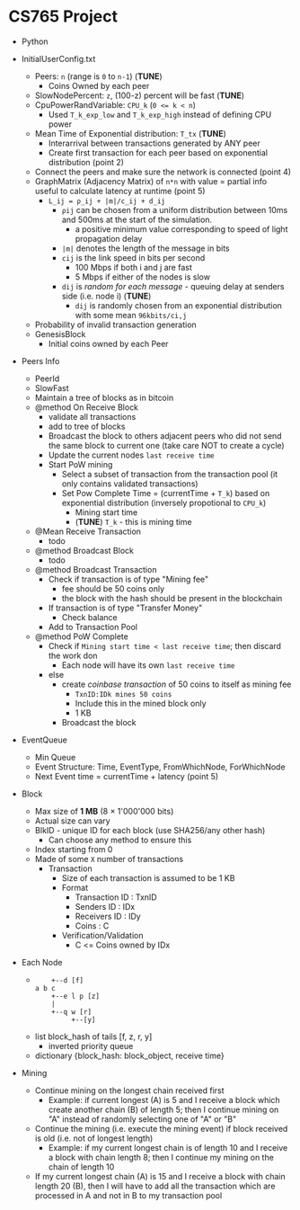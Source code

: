 # CS765 Project

- Python

- InitialUserConfig.txt
    - Peers: `n` (range is `0` to `n-1`) (__TUNE__)
        - Coins Owned by each peer
    - SlowNodePercent: `z`, (100-z) percent will be fast (__TUNE__)
    - CpuPowerRandVariable: `CPU_k` (`0 <= k < n`)
        - Used `T_k_exp_low` and `T_k_exp_high` instead of defining CPU power
    - Mean Time of Exponential distribution: `T_tx` (__TUNE__)
        - Interarrival between transactions generated by ANY peer
        - Create first transaction for each peer based on exponential distribution (point 2)
    - Connect the peers and make sure the network is connected (point 4)
    - GraphMatrix (Adjacency Matrix) of `n*n` with value = partial info useful to calculate latency at runtime (point 5)
        - `L_ij = ρ_ij + |m|/c_ij + d_ij`
            - `ρij` can be chosen from a uniform distribution between 10ms and 500ms at the start of the simulation.
                - a positive minimum value corresponding to speed of light propagation delay
            - `|m|` denotes the length of the message in bits
            - `cij` is the link speed in bits per second
                - 100 Mbps if both i and j are fast
                - 5 Mbps if either of the nodes is slow
            - `dij` is _random for each message_ - queuing delay at senders side (i.e. node i) (__TUNE__)
                - `dij` is randomly chosen from an exponential distribution with some mean `96kbits/ci,j`
    - Probability of invalid transaction generation
    - GenesisBlock
        - Initial coins owned by each Peer

- Peers Info
    - PeerId
    - SlowFast
    - Maintain a tree of blocks as in bitcoin
    - @method On Receive Block 
        - validate all transactions
        - add to tree of blocks
        - Broadcast the block to others adjacent peers who did not send the same block to current one (take care NOT to create a cycle)
        - Update the current nodes `last receive time`
        - Start PoW mining
            - Select a subset of transaction from the transaction pool (it only contains validated transactions)
            - Set Pow Complete Time = (currentTime + `T_k`) based on exponential distribution (inversely propotional to `CPU_k`)
                - Mining start time
                - (__TUNE__) `T_k` - this is mining time
    - @Mean Receive Transaction
        - todo
    - @method Broadcast Block
        - todo
    - @method Broadcast Transaction
        - Check if transaction is of type "Mining fee"
            - fee should be 50 coins only
            - the block with the hash should be present in the blockchain
        - If transaction is of type "Transfer Money"
            - Check balance
        - Add to Transaction Pool
    - @method PoW Complete
        - Check if `Mining start time < last receive time`; then discard the work don
            - Each node will have its own `last receive time`
        - else
            - create _coinbase transaction_ of 50 coins to itself as mining fee
                - `TxnID:IDk mines 50 coins`
                - Include this in the mined block only
                - 1 KB
            - Broadcast the block

- EventQueue
    - Min Queue
    - Event Structure: Time, EventType, FromWhichNode, ForWhichNode
    - Next Event time = currentTime + latency (point 5)

- Block
    - Max size of __1 MB__ (8 × 1'000'000 bits)
    - Actual size can vary
    - BlkID - unique ID for each block (use SHA256/any other hash)
        - Can choose any method to ensure this
    - Index starting from 0
    - Made of some `X` number of transactions
        - Transaction
            - Size of each transaction is assumed to be 1 KB
            - Format
                - Transaction ID : TxnID
                - Senders ID     : IDx
                - Receivers ID   : IDy
                - Coins          : C
            - Verification/Validation
                - C <= Coins owned by IDx

- Each Node
    - ```
          +--d [f]
      a b c 
          +--e l p [z]
          |
          +--q w [r]
               +--[y]
      ```
    - list block_hash of tails [f, z, r, y]
        - inverted priority queue
    - dictionary {block_hash: block_object, receive time}


- Mining
    - Continue mining on the longest chain received first
        - Example: if current longest (A) is 5 and I receive a block which create another chain (B) of length 5; then I continue mining on "A" instead of randomly selecting one of "A" or "B"
    - Continue the mining (i.e. execute the mining event) if block received is old (i.e. not of longest length)
        - Example: if my current longest chain is of length 10 and I receive a block with chain length 8; then I continue my mining on the chain of length 10
    - If my current longest chain (A) is 15 and I receive a block with chain length 20 (B), then I will have to add all the transaction which are processed in A and not in B to my transaction pool


